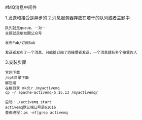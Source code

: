 #MQ消息中间件

1.发送和接受是异步的
2.消息服务器存放在若干的队列或者主题中

	队列就是queue，一对一
	主题就是朋友圈公众号
	
	发布Pub/订阅Sub
	
	发送者发布了一个消息，只能给订阅了的接受者发送，一个消息就有多个接受的人
3.安装步骤

	官网下载
	/opt目录下面
	解压缩
	在根目录 mkdir /myactivemq
	cp -r apache-activemq-5.15.13 /myactivemq/
	
	启动：./activemq start
	activemq默认端口号是61616
	查询进程：ps -ef|grep activemq